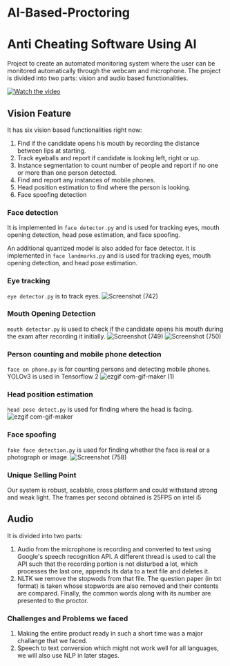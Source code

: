 # AI-Based-Proctoring
# Anti Cheating Software Using AI

Project to create an automated monitoring system where the user can be monitored automatically through the webcam and microphone. The project is divided into two parts: vision and audio based functionalities.


[![Watch the video](https://user-images.githubusercontent.com/48823353/97790635-18f8ed80-1bf0-11eb-8c47-7e29abeb20ff.png)](https://youtu.be/Nqzpgim9eIQ)




## Vision Feature

It has six vision based functionalities right now:
1. Find if the candidate opens his mouth by recording the distance between lips at starting.
2. Track eyeballs and report if candidate is looking left, right or up. 
3. Instance segmentation to count number of people and report if no one or more than one person detected.
4. Find and report any instances of mobile phones.
5. Head position estimation to find where the person is looking.
6. Face spoofing detection

### Face detection

It is implemented in `face detector.py` and is used for tracking eyes, mouth opening detection, head pose estimation, and face spoofing.

An additional quantized model is also added for face detector.
It is implemented in `face landmarks.py` and is used for tracking eyes, mouth opening detection, and head pose estimation.

### Eye tracking
`eye detector.py` is to track eyes. 
![Screenshot (742)](https://user-images.githubusercontent.com/48823353/97790593-d1726180-1bef-11eb-81fe-bf38aabb2386.png)



### Mouth Opening Detection
`mouth detector.py` is used to check if the candidate opens his mouth during the exam after recording it initially. 
![Screenshot (749)](https://user-images.githubusercontent.com/48823353/97790635-18f8ed80-1bf0-11eb-8c47-7e29abeb20ff.png)
![Screenshot (750)](https://user-images.githubusercontent.com/48823353/97790645-2ca45400-1bf0-11eb-9529-f30baf92d1e3.png)


### Person counting and mobile phone detection
`face on phone.py` is for counting persons and detecting mobile phones. YOLOv3 is used in Tensorflow 2 
![ezgif com-gif-maker (1)](https://user-images.githubusercontent.com/48823353/97796496-abbd7a80-1c38-11eb-8fda-b615e63c17e8.gif)


### Head position estimation
`head pose detect.py` is used for finding where the head is facing.
![ezgif com-gif-maker](https://user-images.githubusercontent.com/48823353/97796324-9cd5c880-1c36-11eb-9456-db997bd08283.gif)


### Face spoofing
`fake face detection.py` is used for finding whether the face is real or a photograph or image.
![Screenshot (758)](https://user-images.githubusercontent.com/48823353/97790611-f1098a00-1bef-11eb-9d3a-2f90fd22ed5a.png)

### Unique Selling Point
Our system is robust, scalable, cross platform and could withstand strong and weak light. The frames per second obtained is 25FPS on intel i5


## Audio
It is divided into two parts:
1. Audio from the microphone is recording and converted to text using Google's speech recognition API. A different thread is used to call the API such that the recording portion is not disturbed a lot, which processes the last one, appends its data to a text file and deletes it.
2. NLTK we remove the stopwods from that file. The question paper (in txt format) is taken whose stopwords are also removed and their contents are compared. Finally, the common words along with its number are presented to the proctor.


### Challenges and Problems we faced
1. Making the entire product ready in such a short time was a major challange that we faced.
2. Speech to text conversion which might not work well for all languages, we will also use NLP in later stages.

